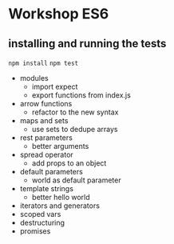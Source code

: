 # Workshop ES6

## installing and running the tests

`npm install`
`npm test`

- modules
  - import expect
  - export functions from index.js
- arrow functions
  - refactor to the new syntax
- maps and sets
  - use sets to dedupe arrays
- rest parameters
  - better arguments
- spread operator
  - add props to an object
- default parameters
  - world as default parameter
- template strings
  - better hello world
- iterators and generators
- scoped vars
- destructuring
- promises